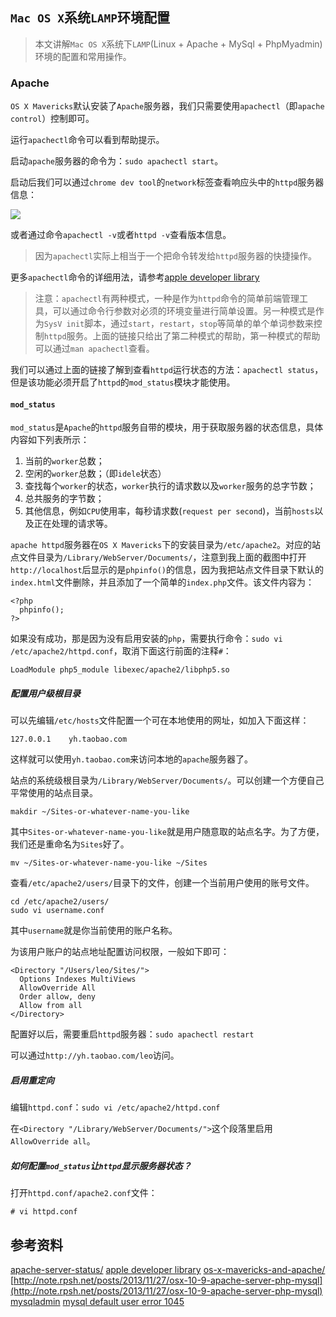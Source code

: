 `Mac OS X`系统`LAMP`环境配置
---

> 本文讲解`Mac OS X`系统下`LAMP`(Linux + Apache + MySql + PhpMyadmin)环境的配置和常用操作。

### Apache

`OS X Mavericks`默认安装了`Apache`服务器，我们只需要使用`apachectl`（即`apache control`）控制即可。

运行`apachectl`命令可以看到帮助提示。

启动`apache`服务器的命令为：`sudo apachectl start`。

启动后我们可以通过`chrome dev tool`的`network`标签查看响应头中的`httpd`服务器信息：

![](http://gtms04.alicdn.com/tps/i4/T1S8vkFspfXXXUj06d-2872-1756.png)

或者通过命令`apachectl -v`或者`httpd -v`查看版本信息。

> 因为`apachectl`实际上相当于一个把命令转发给`httpd`服务器的快捷操作。

更多`apachectl`命令的详细用法，请参考[apple developer library](https://developer.apple.com/library/mac/documentation/Darwin/Reference/Manpages/man8/apachectl.8.html)
> 注意：`apachectl`有两种模式，一种是作为`httpd`命令的简单前端管理工具，可以通过命令行参数对必须的环境变量进行简单设置。另一种模式是作为`SysV init`脚本，通过`start`，`restart`，`stop`等简单的单个单词参数来控制`httpd`服务。上面的链接只给出了第二种模式的帮助，第一种模式的帮助可以通过`man apachectl`查看。

我们可以通过上面的链接了解到查看`httpd`运行状态的方法：`apachectl status`，但是该功能必须开启了`httpd`的`mod_status`模块才能使用。

#### `mod_status`

`mod_status`是`Apache`的`httpd`服务自带的模块，用于获取服务器的状态信息，具体内容如下列表所示：

1.  当前的`worker`总数；
2.  空闲的`worker`总数；（即`idele`状态）
3.  查找每个`worker`的状态，`worker`执行的请求数以及`worker`服务的总字节数；
4.  总共服务的字节数；
5.  其他信息，例如`CPU`使用率，每秒请求数(`request per second`)，当前`hosts`以及正在处理的请求等。

`apache httpd`服务器在`OS X Mavericks`下的安装目录为`/etc/apache2`。对应的站点文件目录为`/Library/WebServer/Documents/`，注意到我上面的截图中打开`http://localhost`后显示的是`phpinfo()`的信息，因为我把站点文件目录下默认的`index.html`文件删除，并且添加了一个简单的`index.php`文件。该文件内容为：

```
<?php
  phpinfo();
?>
```

如果没有成功，那是因为没有启用安装的`php`，需要执行命令：`sudo vi
/etc/apache2/httpd.conf`，取消下面这行前面的注释`#`：

```
LoadModule php5_module libexec/apache2/libphp5.so
```

##### 配置用户级根目录

可以先编辑`/etc/hosts`文件配置一个可在本地使用的网址，如加入下面这样：

`127.0.0.1    yh.taobao.com`

这样就可以使用`yh.taobao.com`来访问本地的`apache`服务器了。

站点的系统级根目录为`/Library/WebServer/Documents/`。可以创建一个方便自己平常使用的站点目录。

`makdir ~/Sites-or-whatever-name-you-like`

其中`Sites-or-whatever-name-you-like`就是用户随意取的站点名字。为了方便，我们还是重命名为`Sites`好了。

`mv ~/Sites-or-whatever-name-you-like ~/Sites`

查看`/etc/apache2/users/`目录下的文件，创建一个当前用户使用的账号文件。

```
cd /etc/apache2/users/
sudo vi username.conf
```

其中`username`就是你当前使用的账户名称。

为该用户账户的站点地址配置访问权限，一般如下即可：

```
<Directory "/Users/leo/Sites/">
  Options Indexes MultiViews
  AllowOverride All
  Order allow, deny
  Allow from all
</Directory>
```

配置好以后，需要重启`httpd`服务器：`sudo apachectl restart`

可以通过`http://yh.taobao.com/leo`访问。

##### 启用重定向

编辑`httpd.conf`：`sudo vi /etc/apache2/httpd.conf`

在`<Directory "/Library/WebServer/Documents/">`这个段落里启用`AllowOverride all`。

##### 如何配置`mod_status`让`httpd`显示服务器状态？

打开`httpd.conf/apache2.conf`文件：

```
# vi httpd.conf
```

## 参考资料
[apache-server-status/](http://www.cyberciti.biz/faq/apache-server-status/)
[apple developer library](https://developer.apple.com/library/mac/documentation/Darwin/Reference/Manpages/man8/apachectl.8.html)
[os-x-mavericks-and-apache/](http://brianflove.com/2013/10/23/os-x-mavericks-and-apache/)
[http://note.rpsh.net/posts/2013/11/27/osx-10-9-apache-server-php-mysql](http://note.rpsh.net/posts/2013/11/27/osx-10-9-apache-server-php-mysql)
[mysqladmin](http://dev.mysql.com/doc/refman/5.0/en/mysqladmin.html)
[mysql default user error 1045](http://forums.mysql.com/read.php?10,258593,258811)
